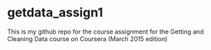 # getdata_assign1
This is my github repo for the course assignment for the Getting and Cleaning Data course on Coursera (March 2015 edition)
